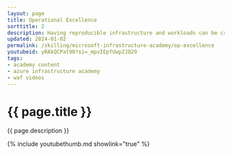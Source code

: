 ```yaml
---
layout: page
title: Operational Excellence
sorttitle: 2
description: Having reproducible infrastructure and workloads can be crucial for operational excellence. As you build on Azure, you’ll eventually use ARM templates, either authored directly or through tools such as Bicep, Farmer, or PSArm. Have you ever wondered how we go from a simple template to a not-so-simple set of running resources? We’ll take you through the entire process from start to finish, and along the way, we’ll share some tips for working with this crucial provisioning tool.
updated: 2024-01-02
permalink: /skilling/microsoft-infrastructure-academy/op-excellence
youtubeid: yRAkQCPat90?si=_mpvIEpfUwpZJO29
tags: 
- academy content
- azure infrastructure academy
- waf videos
---
```


# {{ page.title }}

{{ page.description }}

{% include youtubethumb.md showlink="true" %}